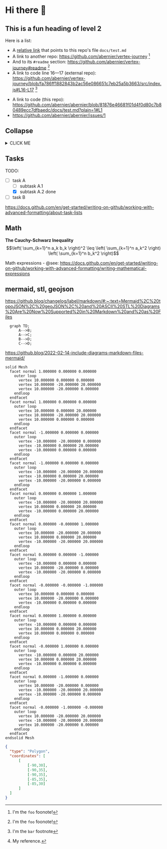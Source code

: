 Hi there 👋
===

This is a fun heading of level 2
---

Here is a list:

- A [relative link](docs/test.md) that points to this repo's file `docs/test.md`
- A link to another repo: https://github.com/abernier/vertex-journey [^foo]
- And to its `#readme` section: https://github.com/abernier/vertex-journey#readme [^foo]
- A link to code line 16—17 (external repo): https://github.com/abernier/vertex-journey/blob/fa786ff1882843b2ac56e086651c7eb25a5b3663/src/index.js#L16-L17 [^bar]
[^bar]: I'm the `bar` footnote
- A link to code (this repo): https://github.com/abernier/abernier/blob/81876e46681f01d4f0d80c7b80489ecc7dfbaedc/docs/test.md?plain=1#L1
- https://github.com/abernier/abernier/issues/1

[^foo]: I'm the `foo` foonote!

## Collapse

<details><summary>CLICK ME</summary>
<div>
  
#### We can hide anything, even code![^1]
[^1]: My reference.

```ruby
   puts "Hello World"
```
  
</div>
</details>

## Tasks

TODO:
- [ ] task A
  - [ ] subtask A.1
  - [x] subtask A.2 done
- [ ] task B

https://docs.github.com/en/get-started/writing-on-github/working-with-advanced-formatting/about-task-lists

## Math

**The Cauchy-Schwarz Inequality**
$$\left( \sum_{k=1}^n a_k b_k \right)^2 \leq \left( \sum_{k=1}^n a_k^2 \right) \left( \sum_{k=1}^n b_k^2 \right)$$

Math expressions - @see: https://docs.github.com/en/get-started/writing-on-github/working-with-advanced-formatting/writing-mathematical-expressions

## mermaid, stl, geojson

https://github.blog/changelog/label/markdown/#:~:text=Mermaid%2C%20topoJSON%2C%20geoJSON%2C%20and%20ASCII%20STL%20Diagrams%20Are%20Now%20Supported%20in%20Markdown%20and%20as%20Files

```mermaid
  graph TD;
      A-->B;
      A-->C;
      B-->D;
      C-->D;
```
https://github.blog/2022-02-14-include-diagrams-markdown-files-mermaid/

```stl
solid Mesh
  facet normal 1.000000 0.000000 0.000000
    outer loop
      vertex 10.000000 0.000000 0.000000
      vertex 10.000000 -20.000000 20.000000
      vertex 10.000000 -20.000000 0.000000
    endloop
  endfacet
  facet normal 1.000000 0.000000 0.000000
    outer loop
      vertex 10.000000 0.000000 20.000000
      vertex 10.000000 -20.000000 20.000000
      vertex 10.000000 0.000000 0.000000
    endloop
  endfacet
  facet normal -1.000000 0.000000 0.000000
    outer loop
      vertex -10.000000 -20.000000 0.000000
      vertex -10.000000 0.000000 20.000000
      vertex -10.000000 0.000000 0.000000
    endloop
  endfacet
  facet normal -1.000000 0.000000 0.000000
    outer loop
      vertex -10.000000 -20.000000 20.000000
      vertex -10.000000 0.000000 20.000000
      vertex -10.000000 -20.000000 0.000000
    endloop
  endfacet
  facet normal 0.000000 0.000000 1.000000
    outer loop
      vertex -10.000000 -20.000000 20.000000
      vertex 10.000000 0.000000 20.000000
      vertex -10.000000 0.000000 20.000000
    endloop
  endfacet
  facet normal 0.000000 -0.000000 1.000000
    outer loop
      vertex 10.000000 -20.000000 20.000000
      vertex 10.000000 0.000000 20.000000
      vertex -10.000000 -20.000000 20.000000
    endloop
  endfacet
  facet normal 0.000000 0.000000 -1.000000
    outer loop
      vertex -10.000000 0.000000 0.000000
      vertex 10.000000 -20.000000 0.000000
      vertex -10.000000 -20.000000 0.000000
    endloop
  endfacet
  facet normal -0.000000 -0.000000 -1.000000
    outer loop
      vertex 10.000000 0.000000 0.000000
      vertex 10.000000 -20.000000 0.000000
      vertex -10.000000 0.000000 0.000000
    endloop
  endfacet
  facet normal 0.000000 1.000000 0.000000
    outer loop
      vertex -10.000000 0.000000 0.000000
      vertex 10.000000 0.000000 20.000000
      vertex 10.000000 0.000000 0.000000
    endloop
  endfacet
  facet normal -0.000000 1.000000 0.000000
    outer loop
      vertex -10.000000 0.000000 20.000000
      vertex 10.000000 0.000000 20.000000
      vertex -10.000000 0.000000 0.000000
    endloop
  endfacet
  facet normal 0.000000 -1.000000 0.000000
    outer loop
      vertex 10.000000 -20.000000 0.000000
      vertex -10.000000 -20.000000 20.000000
      vertex -10.000000 -20.000000 0.000000
    endloop
  endfacet
  facet normal -0.000000 -1.000000 -0.000000
    outer loop
      vertex 10.000000 -20.000000 20.000000
      vertex -10.000000 -20.000000 20.000000
      vertex 10.000000 -20.000000 0.000000
    endloop
  endfacet
endsolid Mesh
```

```geojson
{
  "type": "Polygon",
  "coordinates": [
      [
          [-90,30],
          [-90,35],
          [-90,35],
          [-85,35],
          [-85,30]
      ]
  ]
}
```

<!--
https://github.blog/tag/markdown/

https://docs.github.com/en/get-started/writing-on-github/working-with-advanced-formatting/autolinked-references-and-urls


-->


